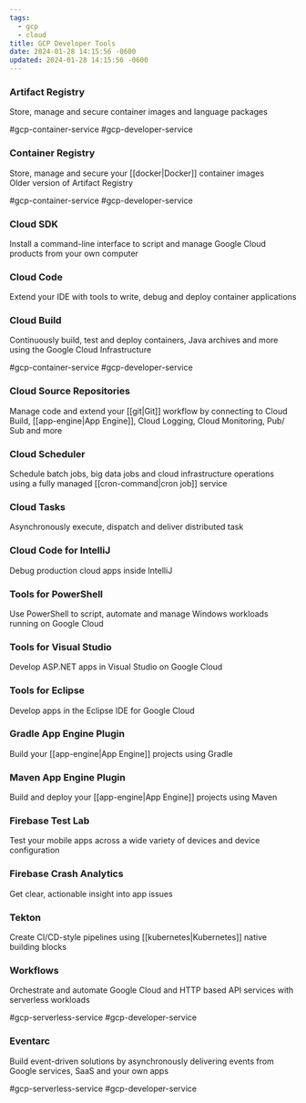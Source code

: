 ```yaml
---
tags:
  - gcp
  - cloud
title: GCP Developer Tools
date: 2024-01-28 14:15:56 -0600
updated: 2024-01-28 14:15:56 -0600
---
```


### Artifact Registry
Store, manage and secure container images and language packages  

#gcp-container-service #gcp-developer-service

### Container Registry
Store, manage and secure your [[docker|Docker]] container images  
Older version of Artifact Registry  

#gcp-container-service #gcp-developer-service

### Cloud SDK
Install a command-line interface to script and manage Google Cloud products from your own computer

### Cloud Code
Extend your IDE with tools to write, debug and deploy container applications

### Cloud Build
Continuously build, test and deploy containers, Java archives and more using the Google Cloud Infrastructure  

#gcp-container-service #gcp-developer-service

### Cloud Source Repositories
Manage code and extend your [[git|Git]] workflow by connecting to Cloud Build, [[app-engine|App Engine]], Cloud Logging, Cloud Monitoring, Pub/ Sub and more

### Cloud Scheduler
Schedule batch jobs, big data jobs and cloud infrastructure operations using a fully managed [[cron-command|cron job]] service

### Cloud Tasks
Asynchronously execute, dispatch and deliver distributed task

### Cloud Code for IntelliJ
Debug production cloud apps inside IntelliJ

### Tools for PowerShell
Use PowerShell to script, automate and manage Windows workloads running on Google Cloud

### Tools for Visual Studio
Develop ASP.NET apps in Visual Studio on Google Cloud

### Tools for Eclipse
Develop apps in the Eclipse IDE for Google Cloud

### Gradle App Engine Plugin
Build your [[app-engine|App Engine]] projects using Gradle

### Maven App Engine Plugin
Build and deploy your [[app-engine|App Engine]] projects using Maven

### Firebase Test Lab
Test your mobile apps across a wide variety of devices and device configuration

### Firebase Crash Analytics
Get clear, actionable insight into app issues

### Tekton
Create CI/CD-style pipelines using [[kubernetes|Kubernetes]] native building blocks

### Workflows
Orchestrate and automate Google Cloud and HTTP based API services with serverless workloads  

#gcp-serverless-service #gcp-developer-service 

### Eventarc
Build event-driven solutions by asynchronously delivering events from Google services, SaaS and your own apps  

#gcp-serverless-service #gcp-developer-service
